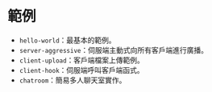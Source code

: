 # 範例

* `hello-world`：最基本的範例。
* `server-aggressive`：伺服端主動式向所有客戶端進行廣播。
* `client-upload`：客戶端檔案上傳範例。
* `client-hook`：伺服端呼叫客戶端函式。
* `chatroom`：簡易多人聊天室實作。